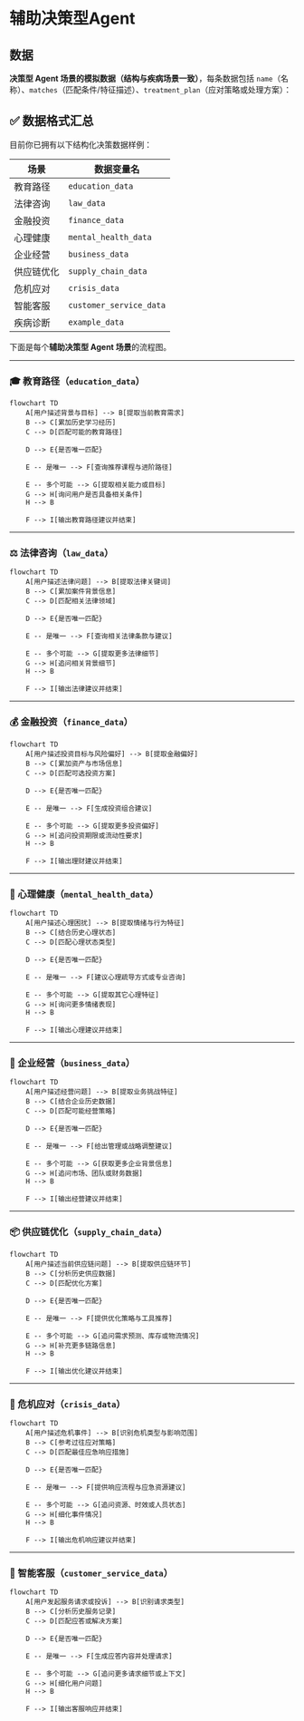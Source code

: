 # 辅助决策型Agent

## 数据

**决策型 Agent 场景的模拟数据（结构与疾病场景一致）**，每条数据包括 `name`（名称）、`matches`（匹配条件/特征描述）、`treatment_plan`（应对策略或处理方案）：


## ✅ 数据格式汇总

目前你已拥有以下结构化决策数据样例：

| 场景       | 数据变量名              |
| ---------- | ----------------------- |
| 教育路径   | `education_data`        |
| 法律咨询   | `law_data`              |
| 金融投资   | `finance_data`          |
| 心理健康   | `mental_health_data`    |
| 企业经营   | `business_data`         |
| 供应链优化 | `supply_chain_data`     |
| 危机应对   | `crisis_data`           |
| 智能客服   | `customer_service_data` |
| 疾病诊断   | `example_data`          |


下面是每个**辅助决策型 Agent 场景**的流程图。

---

### 🎓 教育路径（`education_data`）

```mermaid
flowchart TD
    A[用户描述背景与目标] --> B[提取当前教育需求]
    B --> C[累加历史学习经历]
    C --> D[匹配可能的教育路径]

    D --> E{是否唯一匹配}

    E -- 是唯一 --> F[查询推荐课程与进阶路径]

    E -- 多个可能 --> G[提取相关能力或目标]
    G --> H[询问用户是否具备相关条件]
    H --> B

    F --> I[输出教育路径建议并结束]
```

---

### ⚖️ 法律咨询（`law_data`）

```mermaid
flowchart TD
    A[用户描述法律问题] --> B[提取法律关键词]
    B --> C[累加案件背景信息]
    C --> D[匹配相关法律领域]

    D --> E{是否唯一匹配}

    E -- 是唯一 --> F[查询相关法律条款与建议]

    E -- 多个可能 --> G[提取更多法律细节]
    G --> H[追问相关背景细节]
    H --> B

    F --> I[输出法律建议并结束]
```

---

### 💰 金融投资（`finance_data`）

```mermaid
flowchart TD
    A[用户描述投资目标与风险偏好] --> B[提取金融偏好]
    B --> C[累加资产与市场信息]
    C --> D[匹配可选投资方案]

    D --> E{是否唯一匹配}

    E -- 是唯一 --> F[生成投资组合建议]

    E -- 多个可能 --> G[提取更多投资偏好]
    G --> H[追问投资期限或流动性要求]
    H --> B

    F --> I[输出理财建议并结束]
```

---

### 🧠 心理健康（`mental_health_data`）

```mermaid
flowchart TD
    A[用户描述心理困扰] --> B[提取情绪与行为特征]
    B --> C[结合历史心理状态]
    C --> D[匹配心理状态类型]

    D --> E{是否唯一匹配}

    E -- 是唯一 --> F[建议心理疏导方式或专业咨询]

    E -- 多个可能 --> G[提取其它心理特征]
    G --> H[询问更多情绪表现]
    H --> B

    F --> I[输出心理建议并结束]
```

---

### 🏢 企业经营（`business_data`）

```mermaid
flowchart TD
    A[用户描述经营问题] --> B[提取业务挑战特征]
    B --> C[结合企业历史数据]
    C --> D[匹配可能经营策略]

    D --> E{是否唯一匹配}

    E -- 是唯一 --> F[给出管理或战略调整建议]

    E -- 多个可能 --> G[获取更多企业背景信息]
    G --> H[追问市场、团队或财务数据]
    H --> B

    F --> I[输出经营建议并结束]
```

---

### 📦 供应链优化（`supply_chain_data`）

```mermaid
flowchart TD
    A[用户描述当前供应链问题] --> B[提取供应链环节]
    B --> C[分析历史供应数据]
    C --> D[匹配优化方案]

    D --> E{是否唯一匹配}

    E -- 是唯一 --> F[提供优化策略与工具推荐]

    E -- 多个可能 --> G[追问需求预测、库存或物流情况]
    G --> H[补充更多链路信息]
    H --> B

    F --> I[输出优化建议并结束]
```

---

### 🚨 危机应对（`crisis_data`）

```mermaid
flowchart TD
    A[用户描述危机事件] --> B[识别危机类型与影响范围]
    B --> C[参考过往应对策略]
    C --> D[匹配最佳应急响应措施]

    D --> E{是否唯一匹配}

    E -- 是唯一 --> F[提供响应流程与应急资源建议]

    E -- 多个可能 --> G[追问资源、时效或人员状态]
    G --> H[细化事件情况]
    H --> B

    F --> I[输出危机响应建议并结束]
```

---

### 🤖 智能客服（`customer_service_data`）

```mermaid
flowchart TD
    A[用户发起服务请求或投诉] --> B[识别请求类型]
    B --> C[分析历史服务记录]
    C --> D[匹配应答或解决方案]

    D --> E{是否唯一匹配}

    E -- 是唯一 --> F[生成应答内容并处理请求]

    E -- 多个可能 --> G[追问更多请求细节或上下文]
    G --> H[细化用户问题]
    H --> B

    F --> I[输出客服响应并结束]
```
